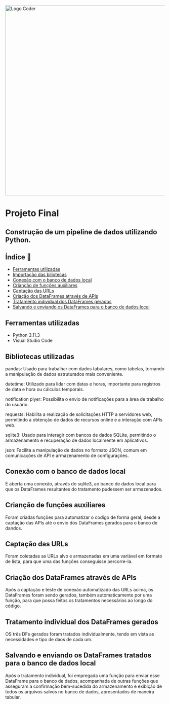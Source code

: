  <img style="width:600px" src='logo2.jpeg' alt= 'Logo Coder'>

# Projeto Final 

## Construção de um pipeline de dados utilizando Python.

## Índice 📖

* <a href='#ferramentas-utilizadas'>Ferramentas utilizadas </a>
* <a href='#bibliotecas-utilizadas'>Importação das biliotecas</a>
* <a href='#conexão-com-o-banco-de-dados-local'>Conexão com o banco de dados local</a>
* <a href='#crianção-de-funções-auxiliares'>Crianção de funções auxiliares</a>
* <a href='#captação-das-urls'>Captação das URLs</a>
* <a href='#criação-dos-dataframes-através-de-apis'>Criação dos DataFrames através de APIs</a>
* <a href='#tratamento-individual-dos-dataframes-gerados'>Tratamento individual dos DataFrames gerados</a>
* <a href='#salvando-e-enviando-os-dataframes-tratados-para-o-banco-de-dados-local'>Salvando e enviando os DataFrames para o banco de dados local</a>

## Ferramentas utilizadas

- Python 3.11.3
- Visual Studio Code

## Bibliotecas utilizadas 

pandas: Usado para trabalhar com dados tabulares, como tabelas, tornando a manipulação de dados estruturados mais conveniente.

datetime: Utilizado para lidar com datas e horas, importante para registros de data e hora ou cálculos temporais.

notification plyer: Possibilita o envio de notificações para a área de trabalho do usuário.

requests: Habilita a realização de solicitações HTTP a servidores web, permitindo a obtenção de dados de recursos online e a interação com APIs web.

sqlite3: Usado para interagir com bancos de dados SQLite, permitindo o armazenamento e recuperação de dados localmente em aplicativos.

json: Facilita a manipulação de dados no formato JSON, comum em comunicações de API e armazenamento de configurações.

## Conexão com o banco de dados local

É aberta uma conexão, através do sqlite3, ao banco de dados local para que os DataFrames resultantes do tratamento pudessem ser armazenados.

## Crianção de funções auxiliares

Foram criadas funções para automatizar o codigo de forma geral, desde a captação das APIs até o envio dos DataFrames gerados para o banco de dandos.

## Captação das URLs

Foram coletadas as URLs alvo e armazenadas em uma variável em formato de lista, para que uma das funções conseguisse percorre-la.

## Criação dos DataFrames através de APIs

Após a captação e teste de conexão automatizado das URLs acima, os DataFrames foram sendo gerados, também automaticamente por uma função, para que possa feitos os tratamentos necessários ao longo do código.


## Tratamento individual dos DataFrames gerados
 
OS três DFs gerados foram tratados individualmente, tendo em vista as necessidades e tipo de daos de cada um.

## Salvando e enviando os DataFrames tratados para o banco de dados local

Após o tratamento individual, foi empregada uma função para enviar esse DataFrame para o banco de dados, acompanhada de outras funções que asseguram a confirmação bem-sucedida do armazenamento e exibição de todos os arquivos salvos no banco de dados, apresentados de maneira tabular.

